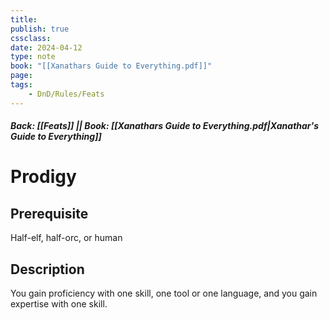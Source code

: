 ```yaml
---
title:
publish: true
cssclass:
date: 2024-04-12
type: note
book: "[[Xanathars Guide to Everything.pdf]]"
page: 
tags:
    - DnD/Rules/Feats
---
```


##### Back: [[Feats]] || Book: [[Xanathars Guide to Everything.pdf|Xanathar's Guide to Everything]]

# Prodigy


## Prerequisite 
Half-elf, half-orc, or human

## Description
You gain proficiency with one skill, one tool or one language, and you gain expertise with one skill.
